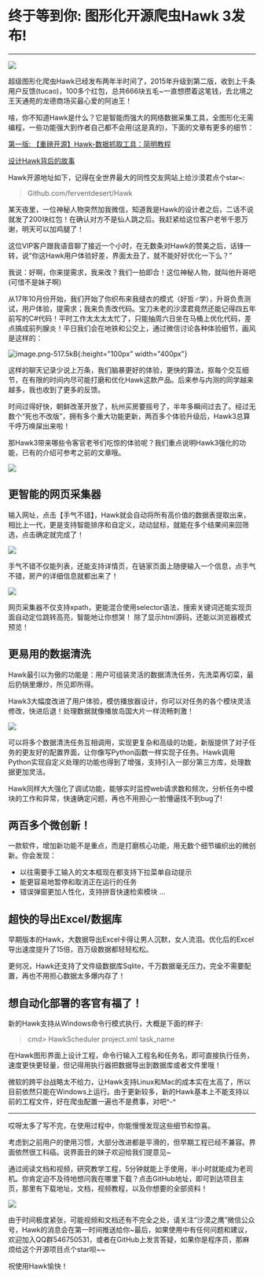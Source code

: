 # 终于等到你: 图形化开源爬虫Hawk 3发布!
---

![](http://images2018.cnblogs.com/blog/287060/201805/287060-20180512202119241-2084353771.png)

超级图形化爬虫Hawk已经发布两年半时间了，2015年升级到第二版，收到上千条用户反馈(tucao)，100多个红包，总共666块五毛~一直想攒着这笔钱，去北境之王天通苑的龙德商场买最心爱的阿迪王！

啥，你不知道Hawk是什么？它是智能而强大的网络数据采集工具，全图形化无需编程，一些功能强大到作者自己都不会用(这是真的)，下面的文章有更多的细节：

[第一版: 【重磅开源】Hawk-数据抓取工具：简明教程](http://www.cnblogs.com/buptzym/p/5454190.html)

[设计Hawk背后的故事](http://www.cnblogs.com/buptzym/p/6252488.html)

Hawk开源地址如下，记得在全世界最大的同性交友网站上给沙漠君点个star~:

> Github.com/ferventdesert/Hawk

某天夜里，一位神秘人物突然加我微信，知道我是Hawk的设计者之后，二话不说就发了200块红包！在确认对方不是仙人跳之后。我赶紧给这位客户老爷千恩万谢，明天可以加鸡腿了！

这位VIP客户跟我语音聊了接近一个小时，在无数条对Hawk的赞美之后，话锋一转，说“你这Hawk用户体验好差，界面太丑了，就不能好好优化一下么？”  

我说：好啊，你来提需求，我来改？我们一拍即合！这位神秘人物，就叫他升哥吧(可惜不是妹子啊)

从17年10月份开始，我们开始了你织布来我缝衣的模式（好哲♂学），升哥负责测试，用户体验，提需求；我来负责改代码。宝刀未老的沙漠君竟然还能记得四五年前写的C#代码！平时工作太太太太忙了，只能抽周六日坐在马桶上优化代码，差点搞成前列腺炎！平日我们会在地铁和公交上，通过微信讨论各种体验细节，画风是这样的：

![image.png-517.5kB][1]{:height="100px" width="400px"}

这样的聊天记录少说上万条，我们脑暴更好的体验，更快的算法，抠每个交互细节，在有限的时间内尽可能打磨和优化Hawk这款产品。后来参与内测的同学越来越多，我也收到了更多的反馈。

时间过得好快，朝鲜改革开放了，杭州买房要摇号了，半年多瞬间过去了。经过无数个“死也不改版”，拥有多个重大功能更新，两百多个体验升级后，Hawk3总算千呼万唤屎出来啦！

那Hawk3带来哪些令客官老爷们吃惊的体验呢？我们重点说明Hawk3强化的功能，已有的介绍可参考之前的文章哦。

![](http://images2018.cnblogs.com/blog/287060/201805/287060-20180512201642686-325007988.png)

## 更智能的网页采集器

输入网址，点击【手气不错】，Hawk就会自动将所有高价值的数据表提取出来，相比上一代，更是支持智能排序和自定义，动动鼠标，就能在多个结果间来回筛选，点击确定就完成了！

![](http://images2018.cnblogs.com/blog/287060/201805/287060-20180512203827617-1470633207.gif)

手气不错不仅能列表，还能支持详情页，在链家页面上随便输入一个信息，点手气不错，房产的详细信息就都出来了！

![](http://images2018.cnblogs.com/blog/287060/201805/287060-20180512221426878-671049210.gif)

网页采集器不仅支持xpath，更能混合使用selector语法，搜索关键词还能实现页面自动定位跳转高亮，智能地让你想哭！ 除了显示html源码，还能以浏览器模式预览！

## 更易用的数据清洗

Hawk最引以为傲的功能是：用户可组装灵活的数据清洗任务，先洗菜再切菜，最后扔锅里爆炒，所见即所得。

Hawk3大幅度改进了用户体验，模仿播放器设计，你可以对任务的各个模块灵活修改，快进后退！处理数据就像播放岛国大片一样流畅刺激！

![](http://images2018.cnblogs.com/blog/287060/201805/287060-20180512223428072-1414269646.gif)

可以将多个数据清洗任务互相调用，实现更复杂和高级的功能，新版提供了对子任务的更友好的配置界面，让你像写Python函数一样实现子任务。Hawk调用Python实现自定义处理的功能也得到了增强，支持引入一部分第三方库，处理数据更加灵活。

Hawk同样大大强化了调试功能，能够实时监控web请求数和频次，分析任务中模块的工作和异常，快速确定问题，再也不用担心一脸懵逼找不到bug了!

## 两百多个微创新！

一款软件，增加新功能不是重点，而是打磨核心功能，用无数个细节编织出的微创新。你会发现：

- 以往需要手工输入的文本框现在都支持下拉菜单自动提示
- 能更容易地暂停和取消正在运行的任务
- 错误弹窗更加人性化，支持拼音快速检索模块
...

##  超快的导出Excel/数据库

早期版本的Hawk，大数据导出Excel卡得让男人沉默，女人流泪。优化后的Excel导出速度提升了15倍，百万级数据都轻轻松松。

更何况，Hawk还支持了文件级数据库Sqlite，千万数据毫无压力。完全不需要配置，再也不用担心数据太多爆内存了！

##  想自动化部署的客官有福了！

新的Hawk支持从Windows命令行模式执行，大概是下面的样子:
> cmd> HawkScheduler project.xml task_name

在Hawk图形界面上设计工程，命令行输入工程名和任务名，即可直接执行任务，速度更快更轻量，但记得用执行器把数据导出到数据库或者文件里哦！

微软的跨平台战略太不给力，让Hawk支持Linux和Mac的成本实在太高了，所以目前依然只能在Windows上运行。由于更新较多，新的Hawk基本上不能支持以前的工程文件，好在爬虫配置一遍也不是费事，对吧^-^

--- 

哎呀太多了写不完，在使用过程中，你能慢慢发现这些细节和惊喜。

考虑到之前用户的使用习惯，大部分改进都是平滑的，但早期工程已经不兼容。界面依然很工科癌。说界面丑的妹子欢迎给我们提意见~

通过阅读文档和视频，研究教学工程，5分钟就能上手使用，半小时就能成为老司机。你肯定迫不及待地想问我在哪里下载？点击GitHub地址，即可到达项目主页，那里有下载地址，文档，视频教程，以及你想要的全部资料！

![](http://images2018.cnblogs.com/blog/287060/201805/287060-20180512224642865-586244898.png)


由于时间极度紧张，可能视频和文档还有不完全之处，请关注“沙漠之鹰”微信公众号，Hawk的消息会在第一时间推送给你~最后，如果使用中有任何问题和建议，欢迎加入QQ群546750531，或者在GitHub上发言答疑，如果你是程序员，那麻烦给这个开源项目点个star呗~~

祝使用Hawk愉快！

  [1]: http://static.zybuluo.com/buptzym/q5r2hq6dqfdwq7kpx46bs4r4/image.png
  
  [2]: http://images2018.cnblogs.com/blog/287060/201805/287060-20180512200931229-1222353789.png